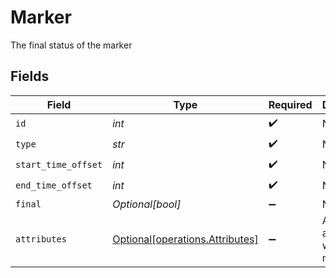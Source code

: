 # Marker

The final status of the marker


## Fields

| Field                                                                    | Type                                                                     | Required                                                                 | Description                                                              | Example                                                                  |
| ------------------------------------------------------------------------ | ------------------------------------------------------------------------ | ------------------------------------------------------------------------ | ------------------------------------------------------------------------ | ------------------------------------------------------------------------ |
| `id`                                                                     | *int*                                                                    | :heavy_check_mark:                                                       | N/A                                                                      | 306970                                                                   |
| `type`                                                                   | *str*                                                                    | :heavy_check_mark:                                                       | N/A                                                                      | credits                                                                  |
| `start_time_offset`                                                      | *int*                                                                    | :heavy_check_mark:                                                       | N/A                                                                      | 4176050                                                                  |
| `end_time_offset`                                                        | *int*                                                                    | :heavy_check_mark:                                                       | N/A                                                                      | 4393389                                                                  |
| `final`                                                                  | *Optional[bool]*                                                         | :heavy_minus_sign:                                                       | N/A                                                                      | true                                                                     |
| `attributes`                                                             | [Optional[operations.Attributes]](../../models/operations/attributes.md) | :heavy_minus_sign:                                                       | Attributes associated with the marker.                                   |                                                                          |